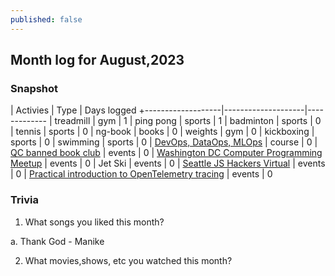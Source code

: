 ```yaml
---
published: false
---
```

## Month log for August,2023

### Snapshot

| Activies          | Type               | Days logged
+-------------------|--------------------|-------------
| treadmill         | gym                | 1
| ping pong         | sports             | 1
| badminton         | sports             | 0
| tennis            | sports             | 0
| ng-book           | books              | 0
| weights           | gym                | 0
| kickboxing        | sports             | 0
| swimming          | sports             | 0
| [DevOps, DataOps, MLOps](https://www.coursera.org/learn/devops-dataops-mlops-duke) | course | 0
| [QC banned book club](https://www.meetup.com/qc-banned-books-club/events/293871977/) | events | 0
| [Washington DC Computer Programming Meetup](https://www.meetup.com/washington-dc-computer-programming-meetup-group/) | events | 0
| Jet Ski           | events | 0
| [Seattle JS Hackers Virtual](https://www.meetup.com/seattlejshackers/events/vljddtyfclbtb) | events | 0
| [Practical introduction to OpenTelemetry tracing](https://www.meetup.com/charlotte-java-developers-meetup/events/294797711/) | events | 0


### Trivia

1. What songs you liked this month?

a. Thank God - Manike

2. What movies,shows, etc you watched this month?
